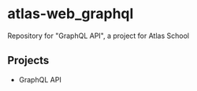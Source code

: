 # atlas-web_graphql
 Repository for "GraphQL API", a project for Atlas School


## Projects
- GraphQL API